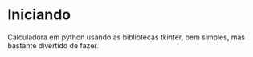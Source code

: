 # Iniciando
Calculadora em python usando as bibliotecas tkinter, bem simples, mas bastante divertido de fazer.
